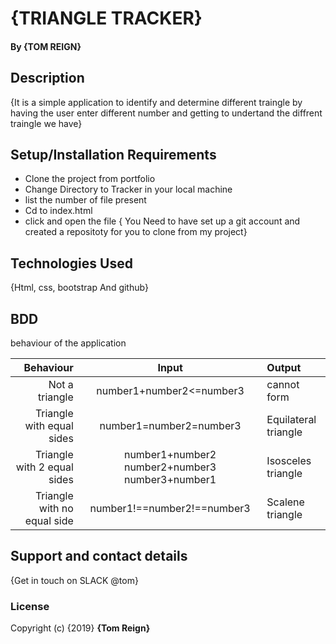 # {TRIANGLE TRACKER}
 
#### By **{TOM REIGN}**
## Description
{It is a simple application to identify and determine different traingle by having the user enter different number and getting to undertand the diffrent traingle we have}
## Setup/Installation Requirements
* Clone the project from portfolio 
* Change Directory to Tracker in your local machine
* list the number of file present 
* Cd to index.html
* click and open the file
{ You Need to have set up a git account and created a repositoty for you to clone from my project}

## Technologies Used
{Html, css, bootstrap And github}

## BDD

behaviour of the application

|Behaviour                  | Input       | Output              |
|--------------------------:|:-----------:|:--------------------
|Not a triangle             | number1+number2<=number3       | cannot form
|Triangle with equal sides  |number1=number2=number3        | Equilateral triangle
|Triangle with 2 equal sides| number1+number2 number2+number3 number3+number1 | Isosceles triangle
|Triangle with no equal side| number1!==number2!==number3   | Scalene triangle


## Support and contact details
{Get in touch on SLACK @tom}
### License

Copyright (c) {2019} **{Tom Reign}**
  